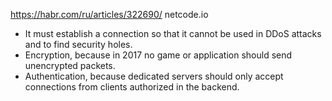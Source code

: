 https://habr.com/ru/articles/322690/ netcode.io

* It must establish a connection so that it cannot be used in DDoS attacks and to find security holes.
* Encryption, because in 2017 no game or application should send unencrypted packets.
* Authentication, because dedicated servers should only accept connections from clients authorized in the backend.
